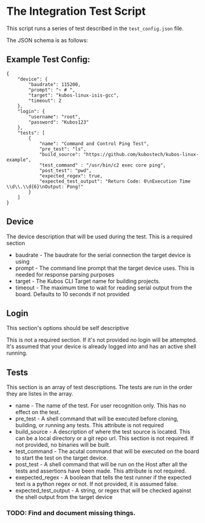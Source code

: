 # The Integration Test Script

This script runs a series of test described in the `test_config.json` file.

The JSON schema is as follows:

## Example Test Config:
```
{
    "device": {
        "baudrate": 115200,
        "prompt": "~ # ",
        "target": "kubos-linux-isis-gcc",
        "timeout": 2
    },
    "login": {
        "username": "root",
        "password": "Kubos123"
    },
    "tests": [
        {
            "name": "Command and Control Ping Test",
            "pre_test": "ls",
            "build_source": "https://github.com/kubostech/kubos-linux-example",
            "test_command" : "/usr/bin/c2 exec core ping",
            "post_test": "pwd",
            "expected_regex": true,
            "expected_test_output": "Return Code: 0\nExecution Time \\d\\.\\d{6}\nOutput: Pong!"
        }
    ]
}

```

## Device

The device description that will be used during the test. This is a required section

* baudrate - The baudrate for the serial connection the target device is using
* prompt - The command line prompt that the target device uses. This is needed for response parsing purposes
* target - The Kubos CLI Target name for building projects.
* timeout - The maximum time to wait for reading serial output from the board. Defaults to 10 seconds if not provided


## Login

This section's options should be self descriptive

This is not a required section. If it's not provided no login will be attempted.
It's assumed that your device is already logged into and has an active shell running.

## Tests

This section is an array of test descriptions. The tests are run in the order they are listes in the array.

* name - The name of the test. For user recognition only. This has no effect on the test.
* pre_test - A shell command that will be executed before cloning, building, or running any tests. This attribute is not required
* build_source - A description of where the test source is located. This can be a local directory or a git repo url. This section is not required. If not provided, no binaries will be built.
* test_command - The acutal command that will be executed on the board to start the test on the target device.
* post_test - A shell command that will be run on the Host after all the tests and assertions have been made.  This attribute is not required.
* exepected_regex - A boolean that tells the test runner if the expected text is a python regex or not. If not provided, it is assumed false.
* expected_test_output - A string, or regex that will be checked against the shell output from the target device


### TODO: Find and document missing things.
